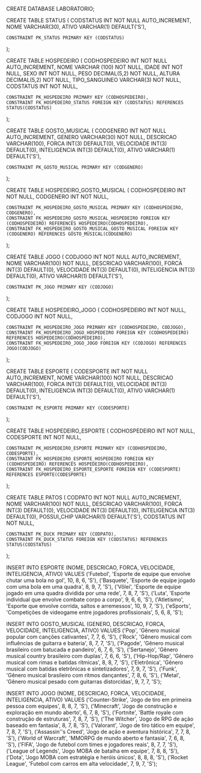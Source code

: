 CREATE DATABASE LABORATORIO;

CREATE TABLE STATUS (
	CODSTATUS INT NOT NULL AUTO_INCREMENT,
    NOME VARCHAR(30),
    ATIVO VARCHAR(1) DEFAULT('S'),
    
    CONSTRAINT PK_STATUS PRIMARY KEY (CODSTATUS)
);

CREATE TABLE HOSPEDEIRO (
	CODHOSPEDEIRO INT NOT NULL AUTO_INCREMENT,
    NOME VARCHAR (100) NOT NULL,
    IDADE INT NOT NULL,
    SEXO INT NOT NULL,
    PESO DECIMAL(5,2) NOT NULL,
    ALTURA DECIMAL(5,2) NOT NULL,
    TIPO_SANGUINEO VARCHAR(3) NOT NULL,
    CODSTATUS INT NOT NULL,
    
    CONSTRAINT PK_HOSPEDEIRO PRIMARY KEY (CODHOSPEDEIRO),
    CONSTRAINT FK_HOSPEDEIRO_STATUS FOREIGN KEY (CODSTATUS) REFERENCES STATUS(CODSTATUS)
);

CREATE TABLE GOSTO_MUSICAL (
	CODGENERO INT NOT NULL AUTO_INCREMENT,
    GENERO VARCHAR(30) NOT NULL,
    DESCRICAO VARCHAR(100),
    FORCA INT(3) DEFAULT(0),
    VELOCIDADE INT(3) DEFAULT(0),
    INTELIGENCIA INT(3) DEFAULT(0),
    ATIVO VARCHAR(1) DEFAULT('S'),
    
    CONSTRAINT PK_GOSTO_MUSICAL PRIMARY KEY (CODGENERO)
);

CREATE TABLE HOSPEDEIRO_GOSTO_MUSICAL (
	CODHOSPEDEIRO INT NOT NULL,
    CODGENERO INT NOT NULL,
    
    CONSTRAINT PK_HOSPEDEIRO_GOSTO_MUSICAL PRIMARY KEY (CODHOSPEDEIRO, CODGENERO),
    CONSTRAINT FK_HOSPEDEIRO_GOSTO_MUSICAL_HOSPEDEIRO FOREIGN KEY (CODHOSPEDEIRO) REFERENCES HOSPEDEIRO(CODHOSPEDEIRO),
    CONSTRAINT FK_HOSPEDEIRO_GOSTO_MUSICAL_GOSTO_MUSICAL FOREIGN KEY (CODGENERO) REFERENCES GOSTO_MUSICAL(CODGENERO)
);

CREATE TABLE JOGO (
	CODJOGO INT NOT NULL AUTO_INCREMENT,
    NOME VARCHAR(100) NOT NULL,
    DESCRICAO VARCHAR(100),
    FORCA INT(3) DEFAULT(0),
    VELOCIDADE INT(3) DEFAULT(0),
    INTELIGENCIA INT(3) DEFAULT(0),
    ATIVO VARCHAR(1) DEFAULT('S'),
    
    CONSTRAINT PK_JOGO PRIMARY KEY (CODJOGO)
);

CREATE TABLE HOSPEDEIRO_JOGO (
	CODHOSPEDEIRO INT NOT NULL,
    CODJOGO INT NOT NULL,
    
    CONSTRAINT PK_HOSPEDEIRO_JOGO PRIMARY KEY (CODHOSPEDEIRO, CODJOGO),
    CONSTRAINT FK_HOSPEDEIRO_JOGO_HOSPEDEIRO FOREIGN KEY (CODHOSPEDEIRO) REFERENCES HOSPEDEIRO(CODHOSPEDEIRO),
    CONSTRAINT FK_HOSPEDEIRO_JOGO_JOGO FOREIGN KEY (CODJOGO) REFERENCES JOGO(CODJOGO)
);

CREATE TABLE ESPORTE (
	CODESPORTE INT NOT NULL AUTO_INCREMENT,
    NOME VARCHAR(100) NOT NULL,
    DESCRICAO VARCHAR(100),
    FORCA INT(3) DEFAULT(0),
    VELOCIDADE INT(3) DEFAULT(0),
    INTELIGENCIA INT(3) DEFAULT(0),
    ATIVO VARCHAR(1) DEFAULT('S'),
    
    CONSTRAINT PK_ESPORTE PRIMARY KEY (CODESPORTE)
);

CREATE TABLE HOSPEDEIRO_ESPORTE (
	CODHOSPEDEIRO INT NOT NULL,
    CODESPORTE INT NOT NULL,
    
    CONSTRAINT PK_HOSPEDEIRO_ESPORTE PRIMARY KEY (CODHOSPEDEIRO, CODESPORTE),
    CONSTRAINT FK_HOSPEDEIRO_ESPORTE_HOSPEDEIRO FOREIGN KEY (CODHOSPEDEIRO) REFERENCES HOSPEDEIRO(CODHOSPEDEIRO),
    CONSTRAINT FK_HOSPEDEIRO_ESPORTE_ESPORTE FOREIGN KEY (CODESPORTE) REFERENCES ESPORTE(CODESPORTE)
);

CREATE TABLE PATOS (
	CODPATO INT NOT NULL AUTO_INCREMENT,
    NOME VARCHAR(100) NOT NULL,
    DESCRICAO VARCHAR(100),
    FORCA INT(3) DEFAULT(0),
    VELOCIDADE INT(3) DEFAULT(0),
    INTELIGENCIA INT(3) DEFAULT(0),
    POSSUI_CHIP VARCHAR(1) DEFAULT('S'),
    CODSTATUS INT NOT NULL,
    
    CONSTRAINT PK_DUCK PRIMARY KEY (CODPATO),
    CONSTRAINT FK_DUCK_STATUS FOREIGN KEY (CODSTATUS) REFERENCES STATUS(CODSTATUS)
);

INSERT INTO ESPORTE (NOME, DESCRICAO, FORCA, VELOCIDADE, INTELIGENCIA, ATIVO) VALUES
    ('Futebol', 'Esporte de equipe que envolve chutar uma bola no gol', 10, 8, 6, 'S'),
    ('Basquete', 'Esporte de equipe jogado com uma bola em uma quadra', 8, 9, 7, 'S'),
    ('Vôlei', 'Esporte de equipe jogado em uma quadra dividida por uma rede', 7, 8, 7, 'S'),
    ('Luta', 'Esporte individual que envolve combate corpo a corpo', 9, 6, 6, 'S'),
    ('Atletismo', 'Esporte que envolve corrida, saltos e arremessos', 10, 9, 7, 'S'),
    ('eSports', 'Competições de videogame entre jogadores profissionais', 5, 6, 8, 'S');
    
INSERT INTO GOSTO_MUSICAL (GENERO, DESCRICAO, FORCA, VELOCIDADE, INTELIGENCIA, ATIVO) VALUES
    ('Pop', 'Gênero musical popular com canções cativantes', 7, 7, 6, 'S'),
    ('Rock', 'Gênero musical com influências de guitarra e bateria', 8, 7, 7, 'S'),
    ('Pagode', 'Gênero musical brasileiro com batucada e pandeiro', 6, 7, 6, 'S'),
    ('Sertanejo', 'Gênero musical country brasileiro com duplas', 7, 6, 6, 'S'),
    ('Hip-Hop/Rap', 'Gênero musical com rimas e batidas rítmicas', 8, 8, 7, 'S'),
    ('Eletrônica', 'Gênero musical com batidas eletrônicas e sintetizadores', 7, 9, 7, 'S'),
    ('Funk', 'Gênero musical brasileiro com ritmos dançantes', 7, 8, 6, 'S'),
    ('Metal', 'Gênero musical pesado com guitarras distorcidas', 9, 7, 7, 'S');
    
INSERT INTO JOGO (NOME, DESCRICAO, FORCA, VELOCIDADE, INTELIGENCIA, ATIVO) VALUES
    ('Counter-Strike', 'Jogo de tiro em primeira pessoa com equipes', 8, 8, 7, 'S'),
    ('Minecraft', 'Jogo de construção e exploração em mundo aberto', 6, 7, 8, 'S'),
    ('Fortnite', 'Battle royale com construção de estruturas', 7, 8, 7, 'S'),
    ('The Witcher', 'Jogo de RPG de ação baseado em fantasia', 8, 7, 8, 'S'),
    ('Valorant', 'Jogo de tiro tático em equipe', 7, 8, 7, 'S'),
    ('Assassin''s Creed', 'Jogo de ação e aventura histórica', 7, 7, 8, 'S'),
    ('World of Warcraft', 'MMORPG de mundo aberto e fantasia', 7, 6, 8, 'S'),
    ('FIFA', 'Jogo de futebol com times e jogadores reais', 8, 7, 7, 'S'),
    ('League of Legends', 'Jogo MOBA de batalha em equipe', 7, 8, 8, 'S'),
    ('Dota', 'Jogo MOBA com estratégia e heróis únicos', 8, 8, 8, 'S'),
    ('Rocket League', 'Futebol com carros em alta velocidade', 7, 9, 7, 'S');